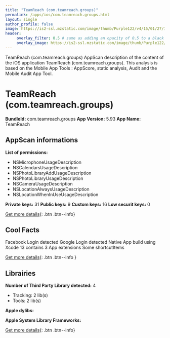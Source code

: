 ```yaml
---
title: "TeamReach (com.teamreach.groups)"
permalink: /apps/ios/com.teamreach.groups.html
layout: single
author_profile: false
image: https://is2-ssl.mzstatic.com/image/thumb/Purple122/v4/15/01/27/1501277e-a1d1-add0-c869-58e8e1dd7865/AppIcon-0-0-1x_U007emarketing-0-0-0-10-0-0-sRGB-0-0-0-GLES2_U002c0-512MB-85-220-0-0.png/512x512bb.jpg
header: 
     overlay_filter: 0.5 # same as adding an opacity of 0.5 to a black background
     overlay_image: https://is2-ssl.mzstatic.com/image/thumb/Purple122/v4/15/01/27/1501277e-a1d1-add0-c869-58e8e1dd7865/AppIcon-0-0-1x_U007emarketing-0-0-0-10-0-0-sRGB-0-0-0-GLES2_U002c0-512MB-85-220-0-0.png/512x512bb.jpg
---
```

TeamReach (com.teamreach.groups) AppScan description of the content of the iOS application TeamReach (com.teamreach.groups). This analysis is based on the Mobile App Tools : AppScore, static analysis, Audit and the Mobile Audit App Tool.

# TeamReach (com.teamreach.groups)

**BundleId:** com.teamreach.groups
**App Version:** 5.93
**App Name:** TeamReach


## AppScan informations 

**List of permissions:** 
- NSMicrophoneUsageDescription
- NSCalendarsUsageDescription
- NSPhotoLibraryAddUsageDescription
- NSPhotoLibraryUsageDescription
- NSCameraUsageDescription
- NSLocationAlwaysUsageDescription
- NSLocationWhenInUseUsageDescription
  
  
**Private keys:** 31
**Public keys:** 9
**Custom keys:** 16
**Low securit keys:** 0
  
[Get more details](/pricing.html){: .btn .btn--info}

## Cool Facts

Facebook Login detected
Google Login detected
Native App
build using Xcode 13
contains 3 App extensions
Some shortcutItems 
  
[Get more details](/pricing.html){: .btn .btn--info }

## Librairies 
**Number of Third Party Library detected:** 4
- Tracking: 2 lib(s)
- Tools: 2 lib(s)


**Apple dylibs:**


**Apple System Library Frameworks:**


  
[Get more details](/pricing.html){: .btn .btn--info}

